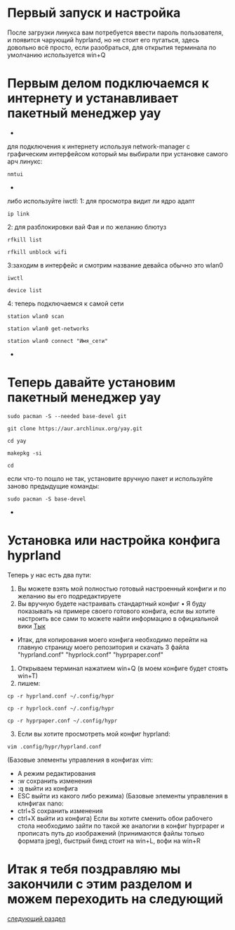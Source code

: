 # Первый запуск и настройка
После загрузки линукса вам потребуется ввести пароль пользователя, и появится чарующий hyprland, но не стоит его пугаться, здесь довольно всё просто, если разобраться, для открытия терминала по умолчанию используется win+Q

# Первым делом подключаемся к интернету и устанавливает пакетный менеджер yay
-
для подключения к интернету используя network-manager с графическим интерфейсом который мы выбирали при установке самого арч линукс:
````
nmtui
````
-
либо используйте iwctl:
1: для просмотра видит ли ядро адапт
````
ip link
````
2: для разблокировки вай Фая и по желанию блютуз
````
rfkill list
````
````
rfkill unblock wifi
````
3:заходим в интерфейс и смотрим название девайса обычно это wlan0
````
iwctl
````
````
device list
````
4: теперь подключаемся к самой сети
````
station wlan0 scan
````
````
station wlan0 get-networks
````
````
station wlan0 connect "Имя_сети"
````
-
# Теперь давайте установим пакетный менеджер yay
````
sudo pacman -S --needed base-devel git
````
````
git clone https://aur.archlinux.org/yay.git
````
````
cd yay
````
````
makepkg -si
````
````
cd
````
если что-то пошло не так, установите вручную пакет и используйте заново предыдущие команды:
````
sudo pacman -S base-devel
````
-
# Установка или настройка конфига hyprland
Теперь у нас есть два пути:
1. Вы можете взять мой полностью готовый настроенный конфиги и по желанию вы его подредактируете
2. Вы вручную будете настраивать стандартный конфиг
• Я буду показывать на примере своего готового конфига, если вы хотите настроить все сами то можете найти информацию в официальной вики [Тык](https://wiki.hypr.land/Configuring/)

- Итак, для копирования моего конфига необходимо перейти на главную страницу моего репозитория и скачать 3 файла "hyprland.conf" "hyprlock.conf" "hyprpaper.conf"
1. Открываем терминал нажатием win+Q (в моем конфиге будет стоять win+T)
2. пишем:
````
cp -r hyprland.conf ~/.config/hypr
````
````
cp -r hyprlock.conf ~/.config/hypr
````
````
cp -r hyprpaper.conf ~/.config/hypr
````

3. Если вы хотите просмотреть мой конфиг hyprland:
````
vim .config/hypr/hyprland.conf
````
(Базовые элементы управления в конфигах vim:
- A режим редактирования
- :w сохранить изменения
- :q выйти из конфига
- ESC выйти из какого либо режима)
(Базовые элементы управления в клнфигах nano:
- ctrl+S сохранить изменения
- ctrl+X выйти из конфига)
Если вы хотите сменить обои рабочего стола необходимо зайти по такой же аналогии в конфиг hyprpaper и прописать путь до изображений (принимаются файлы только формата jpeg), быстрый бинд стоит на win+L, вофи на win+R

# Итак я тебя поздравляю мы закончили с этим разделом и можем переходить на следующий
[следующий раздел](github.com/mrSKETH/Arch-install-guide---SKETH/tree/Первоначальная-настройка)
